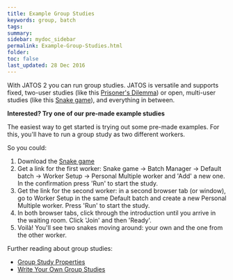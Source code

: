 ```yaml
---
title: Example Group Studies
keywords: group, batch
tags:
summary:
sidebar: mydoc_sidebar
permalink: Example-Group-Studies.html
folder:
toc: false
last_updated: 28 Dec 2016
---
```


With JATOS 2 you can run group studies. JATOS is versatile and supports fixed, two-user studies (like this [Prisoner's Dilemma](Example-Studies.html#prisoners-dilemma)) or open, multi-user studies (like this [Snake game](Example-Studies.html#snake)), and everything in between.

**Interested? Try one of our pre-made example studies**

The easiest way to get started is trying out some pre-made examples. For this, you'll have to run a group study as two different workers. 

So you could:

1. Download the [Snake game](Example-Studies.html#snake)
1. Get a link for the first worker: Snake game -> Batch Manager -> Default batch -> Worker Setup -> Personal Multiple worker and 'Add' a new one. In the confirmation press 'Run' to start the study.
1. Get the link for the second worker: in a second browser tab (or window), go to Worker Setup in the same Default batch and create a new Personal Multiple worker. Press 'Run' to start the study.
1. In both browser tabs, click through the introduction until you arrive in the waiting room. Click 'Join' and then 'Ready'.
1. Voilà! You'll see two snakes moving around: your own and the one from the other worker. 

Further reading about group studies:

* [Group Study Properties](Group-Study-Properties.html)
* [Write Your Own Group Studies](Write-Your-Own-Group-Studies.html)
